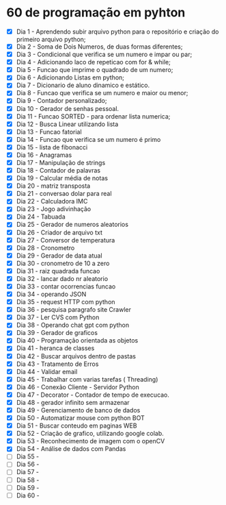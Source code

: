 # 60 de programação em pyhton

- [x] Dia 1 - Aprendendo subir arquivo python para o repositório e criação do primeiro arquivo python;
- [x] Dia 2 - Soma de Dois Numeros, de duas formas diferentes;
- [x] Dia 3 - Condicional que verifica se um numero e impar ou par;
- [x] Dia 4 - Adicionando laco de repeticao com for & while;
- [x] Dia 5 - Funcao que imprime o quadrado de um numero;
- [x] Dia 6 - Adicionando Listas em python;
- [x] Dia 7 - Dicionario de aluno dinamico e estático.
- [x] Dia 8 - Funcao que verifica se um numero e maior ou menor;
- [x] Dia 9 - Contador personalizado;
- [x] Dia 10 - Gerador de senhas pessoal.
- [x] Dia 11 - Funcao SORTED - para ordenar lista numerica;
- [x] Dia 12 - Busca Linear utilizando lista
- [x] Dia 13 - Funcao fatorial
- [x] Dia 14 - Funcao que verifica se um numero é primo
- [x] Dia 15 - lista de fibonacci
- [x] Dia 16 - Anagramas
- [x] Dia 17 - Manipulação de strings
- [x] Dia 18 - Contador de palavras
- [x] Dia 19 - Calcular média de notas
- [x] Dia 20 - matriz transposta
- [x] Dia 21 - conversao dolar para real
- [x] Dia 22 - Calculadora IMC
- [x] Dia 23 - Jogo adivinhação
- [x] Dia 24 - Tabuada
- [x] Dia 25 - Gerador de numeros aleatorios
- [x] Dia 26 - Criador de arquivo txt
- [x] Dia 27 - Conversor de temperatura
- [x] Dia 28 - Cronometro
- [x] Dia 29 - Gerador de data atual
- [x] Dia 30 - cronometro de 10 a zero
- [x] Dia 31 - raiz quadrada funcao
- [x] Dia 32 - lancar dado nr aleatorio 
- [x] Dia 33 - contar ocorrencias funcao
- [x] Dia 34 - operando JSON
- [x] Dia 35 - request HTTP com python
- [x] Dia 36 - pesquisa paragrafo site Crawler
- [x] Dia 37 - Ler CVS com Python
- [x] Dia 38 - Operando chat gpt com python
- [x] Dia 39 - Gerador de graficos 
- [x] Dia 40 - Programação orientada as objetos
- [x] Dia 41 - heranca de classes
- [x] Dia 42 - Buscar arquivos dentro de pastas
- [x] Dia 43 - Tratamento de Erros
- [x] Dia 44 - Validar email
- [x] Dia 45 - Trabalhar com varias tarefas ( Threading)
- [x] Dia 46 - Conexão Cliente - Servidor Python
- [x] Dia 47 - Decorator - Contador de tempo de execucao.
- [x] Dia 48 - gerador infinito sem armazenar
- [x] Dia 49 - Gerenciamento de banco de dados
- [x] Dia 50 - Automatizar mouse com python BOT
- [x] Dia 51 - Buscar conteudo em paginas WEB
- [x] Dia 52 - Criação de grafico, utilizando google colab.
- [x] Dia 53 - Reconhecimento de imagem com o openCV
- [x] Dia 54 - Análise de dados com Pandas
- [ ] Dia 55 -
- [ ] Dia 56 -
- [ ] Dia 57 -
- [ ] Dia 58 -
- [ ] Dia 59 -
- [ ] Dia 60 -